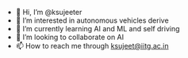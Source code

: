 - 👋 Hi, I’m @ksujeeter
- 👀 I’m interested in autonomous vehicles derive
- 🌱 I’m currently learning AI and ML and self driving
- 💞️ I’m looking to collaborate on AI 
- 📫 How to reach me through ksujeet@iitg.ac.in

<!---
ksujeeter/ksujeeter is a ✨ special ✨ repository because its `README.md` (this file) appears on your GitHub profile.
You can click the Preview link to take a look at your changes.
--->
